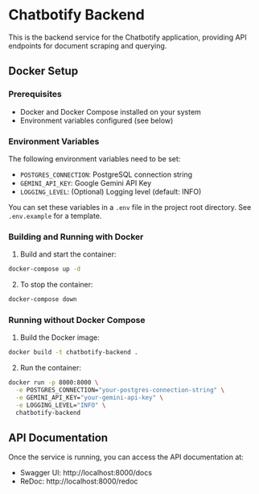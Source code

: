 # Chatbotify Backend

This is the backend service for the Chatbotify application, providing API endpoints for document scraping and querying.

## Docker Setup

### Prerequisites

- Docker and Docker Compose installed on your system
- Environment variables configured (see below)

### Environment Variables

The following environment variables need to be set:

- `POSTGRES_CONNECTION`: PostgreSQL connection string
- `GEMINI_API_KEY`: Google Gemini API Key
- `LOGGING_LEVEL`: (Optional) Logging level (default: INFO)

You can set these variables in a `.env` file in the project root directory. See `.env.example` for a template.

### Building and Running with Docker

1. Build and start the container:

```bash
docker-compose up -d
```

2. To stop the container:

```bash
docker-compose down
```

### Running without Docker Compose

1. Build the Docker image:

```bash
docker build -t chatbotify-backend .
```

2. Run the container:

```bash
docker run -p 8000:8000 \
  -e POSTGRES_CONNECTION="your-postgres-connection-string" \
  -e GEMINI_API_KEY="your-gemini-api-key" \
  -e LOGGING_LEVEL="INFO" \
  chatbotify-backend
```

## API Documentation

Once the service is running, you can access the API documentation at:

- Swagger UI: http://localhost:8000/docs
- ReDoc: http://localhost:8000/redoc